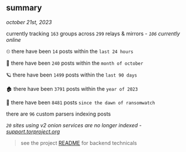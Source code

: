 
## summary
_october 21st, 2023_

currently tracking `163` groups across `299` relays & mirrors - _`106` currently online_

⏲ there have been `14` posts within the `last 24 hours`

🦈 there have been `240` posts within the `month of october`

🪐 there have been `1499` posts within the `last 90 days`

🏚 there have been `3791` posts within the `year of 2023`

🦕 there have been `8481` posts `since the dawn of ransomwatch`

there are `96` custom parsers indexing posts

_`20` sites using v2 onion services are no longer indexed - [support.torproject.org](https://support.torproject.org/onionservices/v2-deprecation/)_

> see the project [README](https://github.com/joshhighet/ransomwatch#ransomwatch--) for backend technicals
